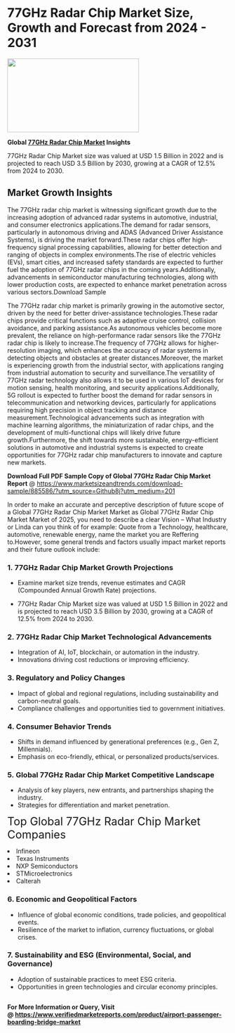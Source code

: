 <H1>77GHz Radar Chip Market Size, Growth and Forecast from 2024 - 2031</H1><img class="aligncenter size-medium wp-image-584254" src="https://thirdeyenews.in/wp-content/uploads/2024/09/Global-Market-Research-300x168.jpeg" alt="" width="300" height="168" /><p><strong>Global&nbsp;<a href="https://www.marketsizeandtrends.com/download-sample/885586/?utm_source=Github8j?utm_medium=201">77GHz Radar Chip Market</a> Insights</strong></p><p>77GHz Radar Chip Market size was valued at USD 1.5 Billion in 2022 and is projected to reach USD 3.5 Billion by 2030, growing at a CAGR of 12.5% from 2024 to 2030.</p><p><h2>Market Growth Insights</h2> <p>The 77GHz radar chip market is witnessing significant growth due to the increasing adoption of advanced radar systems in automotive, industrial, and consumer electronics applications.The demand for radar sensors, particularly in autonomous driving and ADAS (Advanced Driver Assistance Systems), is driving the market forward.These radar chips offer high-frequency signal processing capabilities, allowing for better detection and ranging of objects in complex environments.The rise of electric vehicles (EVs), smart cities, and increased safety standards are expected to further fuel the adoption of 77GHz radar chips in the coming years.Additionally, advancements in semiconductor manufacturing technologies, along with lower production costs, are expected to enhance market penetration across various sectors.Download Sample</p> <p>The 77GHz radar chip market is primarily growing in the automotive sector, driven by the need for better driver-assistance technologies.These radar chips provide critical functions such as adaptive cruise control, collision avoidance, and parking assistance.As autonomous vehicles become more prevalent, the reliance on high-performance radar sensors like the 77GHz radar chip is likely to increase.The frequency of 77GHz allows for higher-resolution imaging, which enhances the accuracy of radar systems in detecting objects and obstacles at greater distances.Moreover, the market is experiencing growth from the industrial sector, with applications ranging from industrial automation to security and surveillance.The versatility of 77GHz radar technology also allows it to be used in various IoT devices for motion sensing, health monitoring, and security applications.Additionally, 5G rollout is expected to further boost the demand for radar sensors in telecommunication and networking devices, particularly for applications requiring high precision in object tracking and distance measurement.Technological advancements such as integration with machine learning algorithms, the miniaturization of radar chips, and the development of multi-functional chips will likely drive future growth.Furthermore, the shift towards more sustainable, energy-efficient solutions in automotive and industrial systems is expected to create opportunities for 77GHz radar chip manufacturers to innovate and capture new markets.</p><p><span class=""><strong>Download Full PDF Sample Copy of Global 77GHz Radar Chip Market Report</strong> @ <a href="https://www.marketsizeandtrends.com/download-sample/885586/?utm_source=Github8j?utm_medium=201" target="_blank">https://www.marketsizeandtrends.com/download-sample/885586/?utm_source=Github8j?utm_medium=201</a></span></p><p>In order to make an accurate and perceptive description of future scope of a Global&nbsp;77GHz Radar Chip Market Market as Global&nbsp;77GHz Radar Chip Market Market of 2025, you need to describe a clear Vision &ndash; What Industry or Linda can you think of for example: Quote from a Technology, healthcare, automotive, renewable energy, name the market you are Reffering to.However, some general trends and factors usually impact market reports and their future outlook include:</p><h3>1.&nbsp;<strong>77GHz Radar Chip Market Growth Projections</strong></h3><ul><li>Examine market size trends, revenue estimates and CAGR (Compounded Annual Growth Rate) projections.</li><li><p>77GHz Radar Chip Market size was valued at USD 1.5 Billion in 2022 and is projected to reach USD 3.5 Billion by 2030, growing at a CAGR of 12.5% from 2024 to 2030.</p></li></ul><h3>2.&nbsp;<strong>77GHz Radar Chip Market Technological Advancements</strong></h3><ul><li>Integration of AI, IoT, blockchain, or automation in the industry.</li><li>Innovations driving cost reductions or improving efficiency.</li></ul><h3>3.&nbsp;<strong>Regulatory and Policy Changes</strong></h3><ul><li>Impact of global and regional regulations, including sustainability and carbon-neutral goals.</li><li>Compliance challenges and opportunities tied to government initiatives.</li></ul><h3>4.&nbsp;<strong>Consumer Behavior Trends</strong></h3><ul><li>Shifts in demand influenced by generational preferences (e.g., Gen Z, Millennials).</li><li>Emphasis on eco-friendly, ethical, or personalized products/services.</li></ul><h3>5.&nbsp;<strong>Global 77GHz Radar Chip Market Competitive Landscape</strong></h3><ul><li>Analysis of key players, new entrants, and partnerships shaping the industry.</li><li>Strategies for differentiation and market penetration.</li></ul><p data-pm-slice="1 1 []"><span style="color: inherit; font-family: inherit; font-size: 25px;">Top Global 77GHz Radar Chip Market Companies</span></p><div class="" data-test-id=""><p><li>Infineon</li><li> Texas Instruments</li><li> NXP Semiconductors</li><li> STMicroelectronics</li><li> Calterah</li></p></div><h3>6.&nbsp;<strong>Economic and Geopolitical Factors</strong></h3><ul><li>Influence of global economic conditions, trade policies, and geopolitical events.</li><li>Resilience of the market to inflation, currency fluctuations, or global crises.</li></ul><h3>7.&nbsp;<strong>Sustainability and ESG (Environmental, Social, and Governance)</strong></h3><ul><li>Adoption of sustainable practices to meet ESG criteria.</li><li>Opportunities in green technologies and circular economy principles.</li></ul><h2><strong style="font-size: 14px;">For More Information or Query, Visit @&nbsp;</strong><a style="background-color: #ffffff; font-size: 14px;" href="https://www.marketsizeandtrends.com/report/77ghz-radar-chip-market/" target="_blank">https://www.verifiedmarketreports.com/product/airport-passenger-boarding-bridge-market</a></h2>